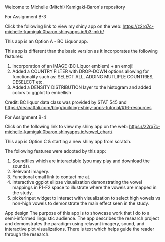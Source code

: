 
Welcome to Michelle (Mitchi) Kamigaki-Baron's repository 

For Assignment B-3

Click the following link to view my shiny app on the web:
https://z2rq7c-michelle-kamigaki0baron.shinyapps.io/b3-mkb/

This app is an Option A - BC Liquor app.

This app is different than the basic version as it incorporates the following features: 
1) Incorporation of an IMAGE (BC Liquor emblem) + an emoji! 
2) Added a COUNTRY FILTER with DROP-DOWN options allowing for functionality such as: SELECT ALL, ADDING MUTLIPLE COUNTRIES, DESELECT etc. 
3) Added a DENSITY DISTRIBUTION layer to the histogram and added colors to ggplot to embellish 

Credit: BC liquor data class was provided by STAT 545 and https://deanattali.com/blog/building-shiny-apps-tutorial/#16-resources

For Assignment B-4

Click on the following link to view my shiny app on the web: 
https://z2rq7c-michelle-kamigaki0baron.shinyapps.io/vowel_chart/


This app is Option C & starting a new shiny app from scratch. 


The following features were adopted by this app: 
1) Soundfiles which are interactable (you may play and download the sounds). 
2) Relevant imagery.
3) Functional email link to contact me at.
4) Interactive ggplot ellipse visualization demonstrating the vowel mappings in F1-F2 space to illustrate where the vowels are mapped in the study. 
5) pickerInput widget to interact with visualization to select high vowels vs non-high vowels to demonstrate the main effect seen in the study. 

App design
The purpose of this app is to showcase work that I do to a semi-informed linguistic audience. 
The app describes the research project and demonstrates the paradigm using relavant imagery, sound, and interactive plot visualizations. There is text which helps guide the reader through the research.

